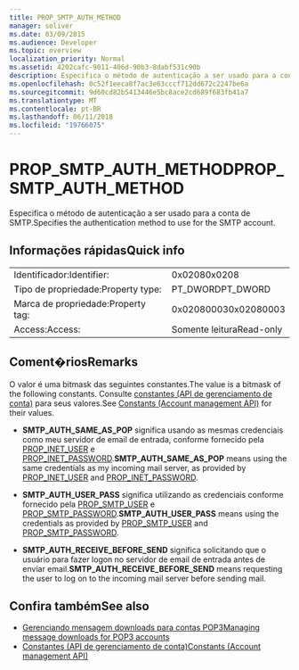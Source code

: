 ```yaml
---
title: PROP_SMTP_AUTH_METHOD
manager: soliver
ms.date: 03/09/2015
ms.audience: Developer
ms.topic: overview
localization_priority: Normal
ms.assetid: 4202cafc-9011-406d-90b3-8dabf531c90b
description: Especifica o método de autenticação a ser usado para a conta de SMTP.
ms.openlocfilehash: 0c52f1eeca8f7ac3e63cccf712dd672c2247be6a
ms.sourcegitcommit: 9d60cd82b5413446e5bc8ace2cd689f683fb41a7
ms.translationtype: MT
ms.contentlocale: pt-BR
ms.lasthandoff: 06/11/2018
ms.locfileid: "19766075"
---
```

# <a name="propsmtpauthmethod"></a><span data-ttu-id="007a5-103">PROP_SMTP_AUTH_METHOD</span><span class="sxs-lookup"><span data-stu-id="007a5-103">PROP_SMTP_AUTH_METHOD</span></span>

<span data-ttu-id="007a5-104">Especifica o método de autenticação a ser usado para a conta de SMTP.</span><span class="sxs-lookup"><span data-stu-id="007a5-104">Specifies the authentication method to use for the SMTP account.</span></span>
  
## <a name="quick-info"></a><span data-ttu-id="007a5-105">Informações rápidas</span><span class="sxs-lookup"><span data-stu-id="007a5-105">Quick info</span></span>

|||
|:-----|:-----|
|<span data-ttu-id="007a5-106">Identificador:</span><span class="sxs-lookup"><span data-stu-id="007a5-106">Identifier:</span></span>  <br/> |<span data-ttu-id="007a5-107">0x0208</span><span class="sxs-lookup"><span data-stu-id="007a5-107">0x0208</span></span>  <br/> |
|<span data-ttu-id="007a5-108">Tipo de propriedade:</span><span class="sxs-lookup"><span data-stu-id="007a5-108">Property type:</span></span>  <br/> |<span data-ttu-id="007a5-109">PT_DWORD</span><span class="sxs-lookup"><span data-stu-id="007a5-109">PT_DWORD</span></span>  <br/> |
|<span data-ttu-id="007a5-110">Marca de propriedade:</span><span class="sxs-lookup"><span data-stu-id="007a5-110">Property tag:</span></span>  <br/> |<span data-ttu-id="007a5-111">0x02080003</span><span class="sxs-lookup"><span data-stu-id="007a5-111">0x02080003</span></span>  <br/> |
|<span data-ttu-id="007a5-112">Access:</span><span class="sxs-lookup"><span data-stu-id="007a5-112">Access:</span></span>  <br/> |<span data-ttu-id="007a5-113">Somente leitura</span><span class="sxs-lookup"><span data-stu-id="007a5-113">Read-only</span></span>  <br/> |
   
## <a name="remarks"></a><span data-ttu-id="007a5-114">Coment�rios</span><span class="sxs-lookup"><span data-stu-id="007a5-114">Remarks</span></span>

<span data-ttu-id="007a5-115">O valor é uma bitmask das seguintes constantes.</span><span class="sxs-lookup"><span data-stu-id="007a5-115">The value is a bitmask of the following constants.</span></span> <span data-ttu-id="007a5-116">Consulte [constantes (API de gerenciamento de conta)](constants-account-management-api.md) para seus valores.</span><span class="sxs-lookup"><span data-stu-id="007a5-116">See [Constants (Account management API)](constants-account-management-api.md) for their values.</span></span> 
  
- <span data-ttu-id="007a5-117">**SMTP_AUTH_SAME_AS_POP** significa usando as mesmas credenciais como meu servidor de email de entrada, conforme fornecido pela [PROP_INET_USER](prop_inet_user.md) e [PROP_INET_PASSWORD](prop_inet_password.md).</span><span class="sxs-lookup"><span data-stu-id="007a5-117">**SMTP_AUTH_SAME_AS_POP** means using the same credentials as my incoming mail server, as provided by [PROP_INET_USER](prop_inet_user.md) and [PROP_INET_PASSWORD](prop_inet_password.md).</span></span>
    
- <span data-ttu-id="007a5-118">**SMTP_AUTH_USER_PASS** significa utilizando as credenciais conforme fornecido pela [PROP_SMTP_USER](prop_smtp_user.md) e [PROP_SMTP_PASSWORD](prop_smtp_password.md).</span><span class="sxs-lookup"><span data-stu-id="007a5-118">**SMTP_AUTH_USER_PASS** means using the credentials as provided by [PROP_SMTP_USER](prop_smtp_user.md) and [PROP_SMTP_PASSWORD](prop_smtp_password.md).</span></span>
    
- <span data-ttu-id="007a5-119">**SMTP_AUTH_RECEIVE_BEFORE_SEND** significa solicitando que o usuário para fazer logon no servidor de email de entrada antes de enviar email.</span><span class="sxs-lookup"><span data-stu-id="007a5-119">**SMTP_AUTH_RECEIVE_BEFORE_SEND** means requesting the user to log on to the incoming mail server before sending mail.</span></span> 
    
## <a name="see-also"></a><span data-ttu-id="007a5-120">Confira também</span><span class="sxs-lookup"><span data-stu-id="007a5-120">See also</span></span>

- [<span data-ttu-id="007a5-121">Gerenciando mensagem downloads para contas POP3</span><span class="sxs-lookup"><span data-stu-id="007a5-121">Managing message downloads for POP3 accounts</span></span>](managing-message-downloads-for-pop3-accounts.md)  
- [<span data-ttu-id="007a5-122">Constantes (API de gerenciamento de conta)</span><span class="sxs-lookup"><span data-stu-id="007a5-122">Constants (Account management API)</span></span>](constants-account-management-api.md)

